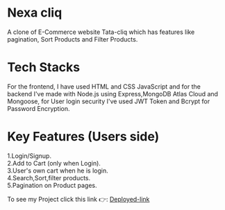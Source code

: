 # Nexa cliq

A clone of E-Commerce website Tata-cliq which has features like pagination, Sort Products and Filter Products.

# Tech Stacks
For the frontend, I have used HTML and CSS JavaScript and for the backend I've  made with Node.js using Express,MongoDB Atlas Cloud and Mongoose, for User login security I've used JWT Token and Bcrypt for Password Encryption.

# Key Features (Users side)
1.Login/Signup.<br>
2.Add to Cart (only when Login).<br>
3.User's own cart when he is login.<br>
4.Search,Sort,filter products.<br>
5.Pagination on Product pages.<br>

<p>To see my Project click this link 👉:
  <a href="https://avinawkumar.github.io/">Deployed-link</a>
</p>
